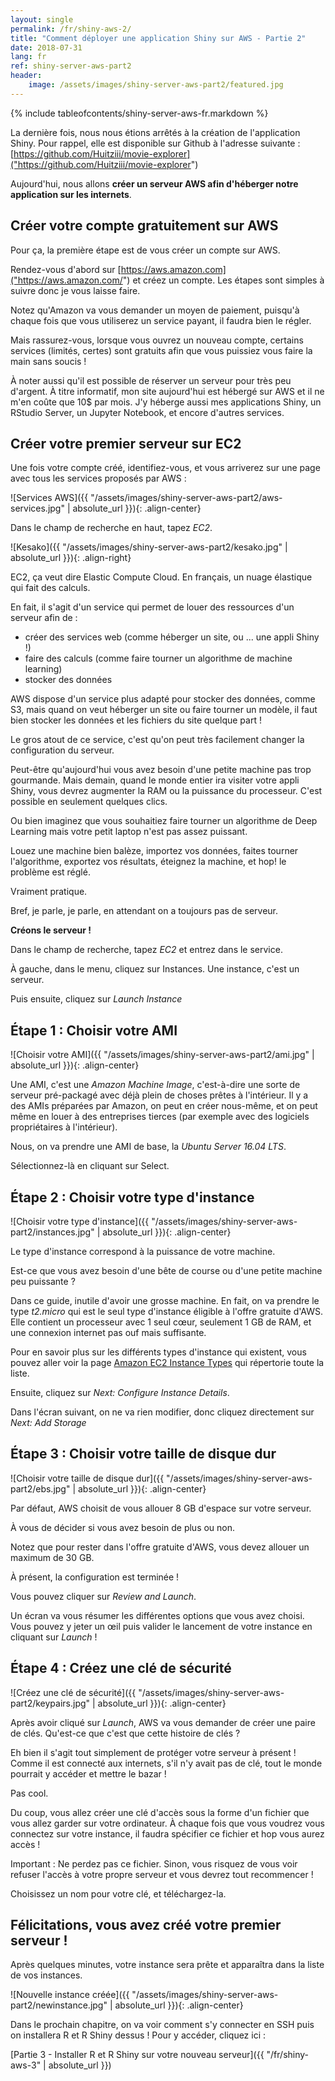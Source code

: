 ```yaml
---
layout: single
permalink: /fr/shiny-aws-2/
title: "Comment déployer une application Shiny sur AWS - Partie 2"
date: 2018-07-31
lang: fr
ref: shiny-server-aws-part2
header:
    image: /assets/images/shiny-server-aws-part2/featured.jpg
---
```


{% include tableofcontents/shiny-server-aws-fr.markdown %}

La dernière fois, nous nous étions arrêtés à la création de l'application Shiny. Pour rappel, elle est disponible sur Github à l'adresse suivante : [https://github.com/Huitziii/movie-explorer]("https://github.com/Huitziii/movie-explorer")

Aujourd'hui, nous allons **créer un serveur AWS afin d'héberger notre application sur les internets**.

## Créer votre compte gratuitement sur AWS

Pour ça, la première étape est de vous créer un compte sur AWS. 

Rendez-vous d'abord sur [https://aws.amazon.com]("https://aws.amazon.com/") et créez un compte. Les étapes sont simples à suivre donc je vous laisse faire.

Notez qu'Amazon va vous demander un moyen de paiement, puisqu'à chaque fois que vous utiliserez un service payant, il faudra bien le régler.

Mais rassurez-vous, lorsque vous ouvrez un nouveau compte, certains services (limités, certes) sont gratuits afin que vous puissiez vous faire la main sans soucis !

À noter aussi qu'il est possible de réserver un serveur pour très peu d'argent. À titre informatif, mon site aujourd'hui est hébergé sur AWS et il ne m'en coûte que 10$ par mois. J'y héberge aussi mes applications Shiny, un RStudio Server, un Jupyter Notebook, et encore d'autres services.

## Créer votre premier serveur sur EC2

Une fois votre compte créé, identifiez-vous, et vous arriverez sur une page avec tous les services proposés par AWS :

![Services AWS]({{ "/assets/images/shiny-server-aws-part2/aws-services.jpg" | absolute_url }}){: .align-center}

Dans le champ de recherche en haut, tapez *EC2*.

![Kesako]({{ "/assets/images/shiny-server-aws-part2/kesako.jpg" | absolute_url }}){: .align-right}

EC2, ça veut dire Elastic Compute Cloud. En français, un nuage élastique qui fait des calculs.

En fait, il s'agit d'un service qui permet de louer des ressources d'un serveur afin de :

* créer des services web (comme héberger un site, ou ... une appli Shiny !)
* faire des calculs (comme faire tourner un algorithme de machine learning)
* stocker des données

AWS dispose d'un service plus adapté pour stocker des données, comme S3, mais quand on veut héberger un site ou faire tourner un modèle, il faut bien stocker les données et les fichiers du site quelque part !

Le gros atout de ce service, c'est qu'on peut très facilement changer la configuration du serveur.

Peut-être qu'aujourd'hui vous avez besoin d'une petite machine pas trop gourmande. Mais demain, quand le monde entier ira visiter votre appli Shiny, vous devrez augmenter la RAM ou la puissance du processeur. C'est possible en seulement quelques clics.

Ou bien imaginez que vous souhaitiez faire tourner un algorithme de Deep Learning mais votre petit laptop n'est pas assez puissant.

Louez une machine bien balèze, importez vos données, faites tourner l'algorithme, exportez vos résultats, éteignez la machine, et hop! le problème est réglé.

Vraiment pratique.

Bref, je parle, je parle, en attendant on a toujours pas de serveur. 

**Créons le serveur !**

Dans le champ de recherche, tapez *EC2* et entrez dans le service.

À gauche, dans le menu, cliquez sur Instances. Une instance, c'est un serveur.

Puis ensuite, cliquez sur *Launch Instance*

## Étape 1 : Choisir votre AMI

![Choisir votre AMI]({{ "/assets/images/shiny-server-aws-part2/ami.jpg" | absolute_url }}){: .align-center}

Une AMI, c'est une *Amazon Machine Image*, c'est-à-dire une sorte de serveur pré-packagé avec déjà plein de choses prêtes à l'intérieur. Il y a des AMIs préparées par Amazon, on peut en créer nous-même, et on peut même en louer à des entreprises tierces (par exemple avec des logiciels propriétaires à l'intérieur).

Nous, on va prendre une AMI de base, la *Ubuntu Server 16.04 LTS*.

Sélectionnez-là en cliquant sur Select. 

## Étape 2 : Choisir votre type d'instance

![Choisir votre type d'instance]({{ "/assets/images/shiny-server-aws-part2/instances.jpg" | absolute_url }}){: .align-center}

Le type d'instance correspond à la puissance de votre machine.

Est-ce que vous avez besoin d'une bête de course ou d'une petite machine peu puissante ?

Dans ce guide, inutile d'avoir une grosse machine. En fait, on va prendre le type *t2.micro* qui est le seul type d'instance éligible à l'offre gratuite d'AWS. Elle contient un processeur avec 1 seul cœur, seulement 1 GB de RAM, et une connexion internet pas ouf mais suffisante.

Pour en savoir plus sur les différents types d'instance qui existent, vous pouvez aller voir la page [Amazon EC2 Instance Types](https://aws.amazon.com/ec2/instance-types/) qui répertorie toute la liste.

Ensuite, cliquez sur *Next: Configure Instance Details*.

Dans l'écran suivant, on ne va rien modifier, donc cliquez directement sur *Next: Add Storage*

## Étape 3 : Choisir votre taille de disque dur

![Choisir votre taille de disque dur]({{ "/assets/images/shiny-server-aws-part2/ebs.jpg" | absolute_url }}){: .align-center}

Par défaut, AWS choisit de vous allouer 8 GB d'espace sur votre serveur.

À vous de décider si vous avez besoin de plus ou non.

Notez que pour rester dans l'offre gratuite d'AWS, vous devez allouer un maximum de 30 GB.

À présent, la configuration est terminée ! 

Vous pouvez cliquer sur *Review and Launch*.

Un écran va vous résumer les différentes options que vous avez choisi. Vous pouvez y jeter un œil puis valider le lancement de votre instance en cliquant sur *Launch* !

## Étape 4 : Créez une clé de sécurité

![Créez une clé de sécurité]({{ "/assets/images/shiny-server-aws-part2/keypairs.jpg" | absolute_url }}){: .align-center}

Après avoir cliqué sur *Launch*, AWS va vous demander de créer une paire de clés. Qu'est-ce que c'est que cette histoire de clés ?

Eh bien il s'agit tout simplement de protéger votre serveur à présent ! Comme il est connecté aux internets, s'il n'y avait pas de clé, tout le monde pourrait y accéder et mettre le bazar !

Pas cool.

Du coup, vous allez créer une clé d'accès sous la forme d'un fichier que vous allez garder sur votre ordinateur. À chaque fois que vous voudrez vous connectez sur votre instance, il faudra spécifier ce fichier et hop vous aurez accès !

Important : Ne perdez pas ce fichier. Sinon, vous risquez de vous voir refuser l'accès à votre propre serveur et vous devrez tout recommencer ! 

Choisissez un nom pour votre clé, et téléchargez-la.

## Félicitations, vous avez créé votre premier serveur !

Après quelques minutes, votre instance sera prête et apparaîtra dans la liste de vos instances.

![Nouvelle instance créée]({{ "/assets/images/shiny-server-aws-part2/newinstance.jpg" | absolute_url }}){: .align-center}

Dans le prochain chapitre, on va voir comment s'y connecter en SSH puis on installera R et R Shiny dessus ! Pour y accéder, cliquez ici :

[Partie 3 - Installer R et R Shiny sur votre nouveau serveur]({{ "/fr/shiny-aws-3" | absolute_url }})
